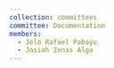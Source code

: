 ```yaml
---
collection: committees
committee: Documentation
members:
  - Jelo Rafael Pabayo
  - Josiah Zenas Alga
---
```

